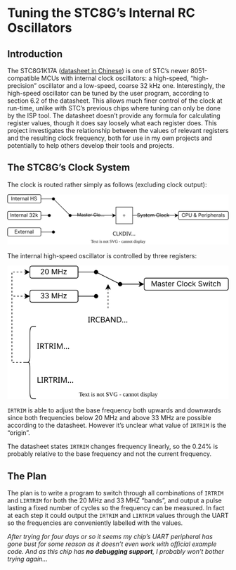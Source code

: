 # Tuning the STC8G’s Internal RC Oscillators

## Introduction

The STC8G1K17A ([datasheet in Chinese](http://www.stcmicro.com/datasheet/STC8G-en.pdf)) is one of STC’s newer 8051-compatible MCUs with internal clock oscillators: a high-speed, “high-precision” oscillator and a low-speed, coarse 32 kHz one. Interestingly, the high-speed oscillator can be tuned by the user program, according to section 6.2 of the datasheet. This allows much finer control of the clock at run-time, unlike with STC’s previous chips where tuning can only be done by the ISP tool. The datasheet doesn’t provide any formula for calculating register values, though it does say loosely what each register does. This project investigates the relationship between the values of relevant registers and the resulting clock frequency, both for use in my own projects and potentially to help others develop their tools and projects.

## The STC8G’s Clock System

The clock is routed rather simply as follows (excluding clock output):

![](images/stc8_clock_system.svg)

The internal high-speed oscillator is controlled by three registers:

![](images/stc8_hs_osc_control.svg)

`IRTRIM` is able to adjust the base frequency both upwards and downwards since both frequencies below 20 MHz and above 33 MHz are possible according to the datasheet. However it’s unclear what value of `IRTRIM` is the “origin”.

The datasheet states `IRTRIM` changes frequency linearly, so the 0.24% is probably relative to the base frequency and not the current frequency.

## The Plan

The plan is to write a program to switch through all combinations of `IRTRIM` and `LIRTRIM` for both the 20 MHz and 33 MHZ “bands”, and output a pulse lasting a fixed number of cycles so the frequency can be measured. In fact at each step it could output the `IRTRIM` and `LIRTRIM` values through the UART so the frequencies are conveniently labelled with the values.

*After trying for four days or so it seems my chip’s UART peripheral has gone bust for some reason as it doesn’t even work with official example code. And as this chip has **no debugging support**, I probably won’t bother trying again…*